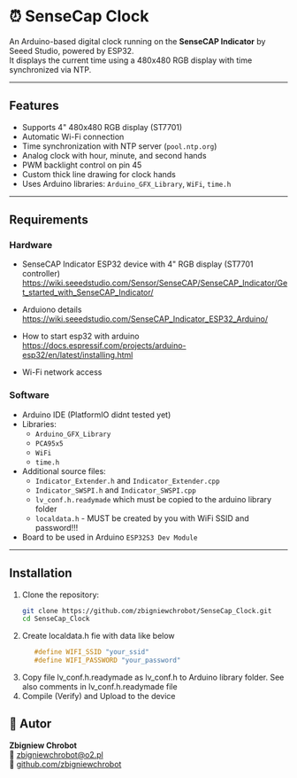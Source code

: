 # ⏰ SenseCap Clock 

An Arduino-based digital clock running on the **SenseCAP Indicator** by Seeed Studio, powered by ESP32.  
It displays the current time using a 480x480 RGB display with time synchronized via NTP.

---

## Features

- Supports 4" 480x480 RGB display (ST7701)
- Automatic Wi-Fi connection
- Time synchronization with NTP server (`pool.ntp.org`)
- Analog clock with hour, minute, and second hands
- PWM backlight control on pin 45
- Custom thick line drawing for clock hands
- Uses Arduino libraries: `Arduino_GFX_Library`, `WiFi`, `time.h`

---

## Requirements

### Hardware

- SenseCAP Indicator ESP32 device with  4" RGB display (ST7701 controller) https://wiki.seeedstudio.com/Sensor/SenseCAP/SenseCAP_Indicator/Get_started_with_SenseCAP_Indicator/ 

- Arduiono details https://wiki.seeedstudio.com/SenseCAP_Indicator_ESP32_Arduino/

- How to start esp32 with arduino https://docs.espressif.com/projects/arduino-esp32/en/latest/installing.html 
    
- Wi-Fi network access

### Software

- Arduino IDE (PlatformIO didnt tested yet)  
- Libraries:  
  - `Arduino_GFX_Library`  
  - `PCA95x5`  
  - `WiFi`  
  - `time.h`  
- Additional source files:  
  - `Indicator_Extender.h` and `Indicator_Extender.cpp`  
  - `Indicator_SWSPI.h` and `Indicator_SWSPI.cpp`
  - `lv_conf.h.readymade` which must be copied to the arduino library folder
  - `localdata.h`  - MUST be created by you with WiFi SSID and password!!!     
- Board to be used in Arduino `ESP32S3 Dev Module`
---


## Installation

1. Clone the repository:
   ```bash
   git clone https://github.com/zbigniewchrobot/SenseCap_Clock.git
   cd SenseCap_Clock
2. Create localdata.h fie with data like below
   ```C
      #define WIFI_SSID "your_ssid"
      #define WIFI_PASSWORD "your_password"
3. Copy file lv_conf.h.readymade as lv_conf.h to Arduino library folder. See also comments in lv_conf.h.readymade file
4. Compile (Verify) and Upload to the device


## 👤 Autor

**Zbigniew Chrobot**  
📧 zbigniewchrobot@o2.pl  
🔗 [github.com/zbigniewchrobot](https://github.com/zbigniewchrobot)
